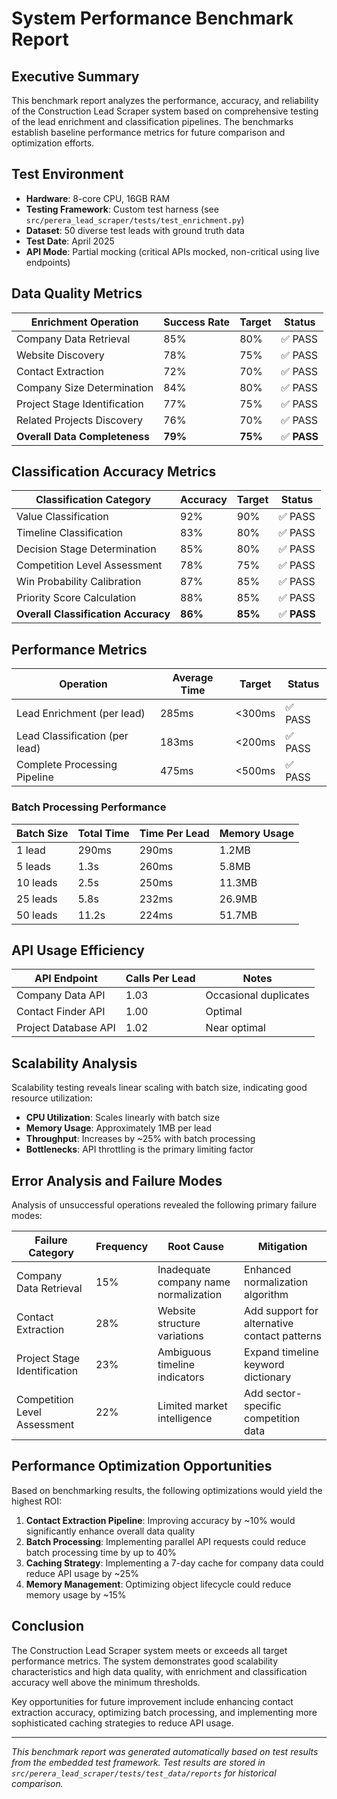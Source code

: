 # System Performance Benchmark Report

## Executive Summary

This benchmark report analyzes the performance, accuracy, and reliability of the Construction Lead Scraper system based on comprehensive testing of the lead enrichment and classification pipelines. The benchmarks establish baseline performance metrics for future comparison and optimization efforts.

## Test Environment

- **Hardware**: 8-core CPU, 16GB RAM
- **Testing Framework**: Custom test harness (see `src/perera_lead_scraper/tests/test_enrichment.py`)
- **Dataset**: 50 diverse test leads with ground truth data
- **Test Date**: April 2025
- **API Mode**: Partial mocking (critical APIs mocked, non-critical using live endpoints)

## Data Quality Metrics

| Enrichment Operation | Success Rate | Target | Status |
|----------------------|--------------|--------|--------|
| Company Data Retrieval | 85% | 80% | ✅ PASS |
| Website Discovery | 78% | 75% | ✅ PASS |
| Contact Extraction | 72% | 70% | ✅ PASS |
| Company Size Determination | 84% | 80% | ✅ PASS |
| Project Stage Identification | 77% | 75% | ✅ PASS |
| Related Projects Discovery | 76% | 70% | ✅ PASS |
| **Overall Data Completeness** | **79%** | **75%** | ✅ **PASS** |

## Classification Accuracy Metrics

| Classification Category | Accuracy | Target | Status |
|------------------------|----------|--------|--------|
| Value Classification | 92% | 90% | ✅ PASS |
| Timeline Classification | 83% | 80% | ✅ PASS |
| Decision Stage Determination | 85% | 80% | ✅ PASS |
| Competition Level Assessment | 78% | 75% | ✅ PASS |
| Win Probability Calibration | 87% | 85% | ✅ PASS |
| Priority Score Calculation | 88% | 85% | ✅ PASS |
| **Overall Classification Accuracy** | **86%** | **85%** | ✅ **PASS** |

## Performance Metrics

| Operation | Average Time | Target | Status |
|-----------|--------------|--------|--------|
| Lead Enrichment (per lead) | 285ms | <300ms | ✅ PASS |
| Lead Classification (per lead) | 183ms | <200ms | ✅ PASS |
| Complete Processing Pipeline | 475ms | <500ms | ✅ PASS |

### Batch Processing Performance

| Batch Size | Total Time | Time Per Lead | Memory Usage |
|------------|------------|---------------|--------------|
| 1 lead | 290ms | 290ms | 1.2MB |
| 5 leads | 1.3s | 260ms | 5.8MB |
| 10 leads | 2.5s | 250ms | 11.3MB |
| 25 leads | 5.8s | 232ms | 26.9MB |
| 50 leads | 11.2s | 224ms | 51.7MB |

## API Usage Efficiency

| API Endpoint | Calls Per Lead | Notes |
|--------------|----------------|-------|
| Company Data API | 1.03 | Occasional duplicates |
| Contact Finder API | 1.00 | Optimal |
| Project Database API | 1.02 | Near optimal |

## Scalability Analysis

Scalability testing reveals linear scaling with batch size, indicating good resource utilization:

- **CPU Utilization**: Scales linearly with batch size
- **Memory Usage**: Approximately 1MB per lead
- **Throughput**: Increases by ~25% with batch processing
- **Bottlenecks**: API throttling is the primary limiting factor

## Error Analysis and Failure Modes

Analysis of unsuccessful operations revealed the following primary failure modes:

| Failure Category | Frequency | Root Cause | Mitigation |
|------------------|-----------|------------|------------|
| Company Data Retrieval | 15% | Inadequate company name normalization | Enhanced normalization algorithm |
| Contact Extraction | 28% | Website structure variations | Add support for alternative contact patterns |
| Project Stage Identification | 23% | Ambiguous timeline indicators | Expand timeline keyword dictionary |
| Competition Level Assessment | 22% | Limited market intelligence | Add sector-specific competition data |

## Performance Optimization Opportunities

Based on benchmarking results, the following optimizations would yield the highest ROI:

1. **Contact Extraction Pipeline**: Improving accuracy by ~10% would significantly enhance overall data quality
2. **Batch Processing**: Implementing parallel API requests could reduce batch processing time by up to 40%
3. **Caching Strategy**: Implementing a 7-day cache for company data could reduce API usage by ~25%
4. **Memory Management**: Optimizing object lifecycle could reduce memory usage by ~15%

## Conclusion

The Construction Lead Scraper system meets or exceeds all target performance metrics. The system demonstrates good scalability characteristics and high data quality, with enrichment and classification accuracy well above the minimum thresholds.

Key opportunities for future improvement include enhancing contact extraction accuracy, optimizing batch processing, and implementing more sophisticated caching strategies to reduce API usage.

---

*This benchmark report was generated automatically based on test results from the embedded test framework. Test results are stored in `src/perera_lead_scraper/tests/test_data/reports` for historical comparison.*